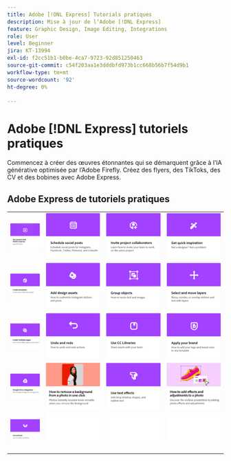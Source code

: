 ```yaml
---
title: Adobe [!DNL Express] Tutorials pratiques
description: Mise à jour de l’Adobe [!DNL Express]
feature: Graphic Design, Image Editing, Integrations
role: User
level: Beginner
jira: KT-13994
exl-id: f2cc51b1-b0be-4ca7-9723-92d851250463
source-git-commit: c54f203aa1e3dddbfd973b1cc668b56b7f54d9b1
workflow-type: tm+mt
source-wordcount: '92'
ht-degree: 0%

---
```


# Adobe [!DNL Express] tutoriels pratiques

Commencez à créer des œuvres étonnantes qui se démarquent grâce à l’IA générative optimisée par l’Adobe Firefly. Créez des flyers, des TikToks, des CV et des bobines avec Adobe Express.

## Adobe Express de tutoriels pratiques

<table style="table-layout:fixed">
<tr>
 <td>
      <a href="get-started.md">
         <img alt="Prise en main de l’Adobe Express" src="assets/get-started.png" />
      </a>
 </td>
 <td>
      <a href="schedule.md">
         <img alt="Planifier des publications pour les réseaux sociaux" src="assets/schedule.png" />
      </a>
  </td>
  <td>
   <a href="collaborate.md">
      <img alt="Inviter des collaborateurs au projet" src="assets/collaborate.png" />
   </a>
  </td>
  <td>
      <a href="get-inspiration.md">
         <img alt="Trouvez rapidement l’inspiration" src="assets/inspiration.png" />
      </a>
  </td>
</tr>  
<tr>
  <td>
   <a href="create-templates.md">
      <img alt="Création de modèles" src="assets/templates.png" />
   </a>
  </td>
 <td>
         <a href="add-design-assets.md">
            <img alt="Ajout de ressources de design" src="assets/design-assets.png" />
         </a>
 </td>
  <td>
         <a href="group-objects.md">
            <img alt="Associer des objets" src="assets/group-objects.png" />
         </a>
   </td>
  <td>
         <a href="layers.md">
            <img alt="Sélection et déplacement de calques" src="assets/layers.png" />
         </a>
   </td>
</tr>
<tr>
  <td>
      <a href="multiple-pages.md">
         <img alt="Création de plusieurs pages" src="assets/multiple-pages.png" />
      </a>
  </td>
  <td>
      <a href="undo-redo.md">
         <img alt="Annuler et rétablir" src="assets/undo-redo.png" />
      </a>
   </td>
  <td>
      <a href="cc-libraries.md">
         <img alt="Utilisation des bibliothèques CC" src="assets/cc-libraries.png" />
      </a>
  </td>
   <td>
      <a href="brand.md">
         <img alt="Appliquer votre marque" src="assets/brand.png" />
      </a>
  </td>
</tr>
<tr>
   <td>
      <a href="google-drive.md">
         <img alt="Intégration de Google Drive" src="assets/google-drive.png" />
      </a>
  </td>
  <td>
      <a href="remove-background.md">
         <img alt="Supprimer l’arrière-plan" src="assets/background.png" />
      </a>
  </td>
  <td>
      <a href="text-effects.md">
         <img alt="Utiliser des effets de texte" src="assets/text-effects.png" />
      </a>
  </td>
  <td>
      <a href="image-effects.md">
         <img alt="Utilisation d’effets d’image" src="assets/image-effects.png" />
      </a>
  </td>
</tr>
<tr>
  <td>
         <a href="create-curved-text.md">
            <img alt="Création de texte incurvé" src="assets/curved-text.png" />
         </a>
   </td>
  <td>
      <img alt="Espaceur" src="../assets/Whitespacer.png" />
      <div>
      <br>
   </td>
   <td>
      <img alt="Espaceur" src="../assets/Whitespacer.png" />
      <div>
      <br>
   </td>
   <td>
      <img alt="Espaceur" src="../assets/Whitespacer.png" />
      <div>
      <br>
   </td>
</tr>
</table>

